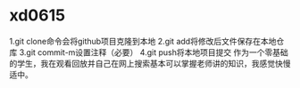 # xd0615
1.git clone命令会将github项目克隆到本地
2.git add将修改后文件保存在本地仓库
3.git commit-m设置注释（必要）
4.git push将本地项目提交
作为一个零基础的学生，我在观看回放并自己在网上搜索基本可以掌握老师讲的知识，我感觉快慢适中。
